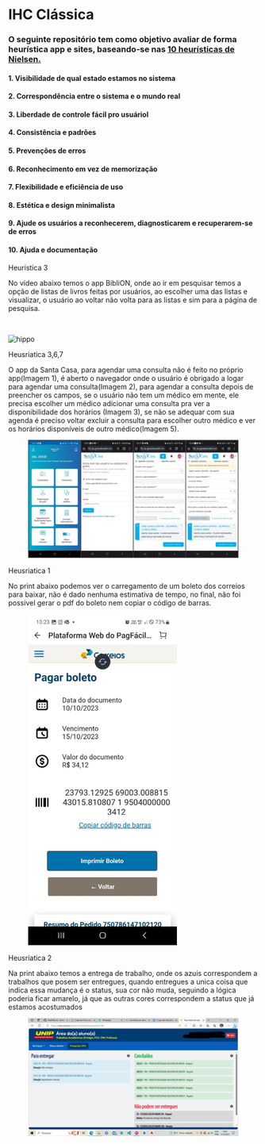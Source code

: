 <h1>IHC Clássica</h1>

<h3> O seguinte repositório tem como objetivo avaliar de forma heurística app e sites, baseando-se nas <a href="https://www.alura.com.br/artigos/10-heuristicas-de-nielsen-uma-formula-pra-evitar-erros-basicos-de-usabilidade">10 heurísticas de Nielsen. </a></h3>

<h4> 1. Visibilidade de qual estado estamos no sistema</h4>
<h4>2. Correspondência entre o sistema e o mundo real</h4>
<h4>3. Liberdade de controle fácil pro usuáriol</h4>
<h4>4. Consistência e padrões</h4>
<h4>5. Prevenções de erros</h4>
<h4>6. Reconhecimento em vez de memorização</h4>
<h4>7. Flexibilidade e eficiência de uso</h4>
<h4>8. Estética e design minimalista</h4>
<h4>9. Ajude os usuários a reconhecerem, diagnosticarem e recuperarem-se de erros</h4>
<h4>10. Ajuda e documentação</h4>

<p>Heurística 3<p>
<p>No vídeo abaixo temos o app BibliON, onde ao ir em pesquisar temos a opção de listas de livros feitas por usuários, ao escolher uma das listas e visualizar, o usuário ao voltar não volta para as listas e sim para a página de pesquisa.  </p>

<br>

![hippo](https://github.com/Joice-Araujo/Bertoti/blob/main/Intera%C3%A7%C3%A3o%20Humano%20Computador/IHC%20CL%C3%81SSICA%20(GUI)/img/BibliON.gif?raw=true)
<br>

<p>Heusriatica 3,6,7<p>
<p> O app da Santa Casa, para agendar uma consulta não é feito no próprio app(Imagem 1), é aberto o navegador onde o usuário é obrigado a logar para agendar uma consulta(Imagem 2), para agendar a consulta depois de preencher os campos, se o usuário não tem um médico em mente, ele precisa escolher um médico adicionar uma consulta pra ver a disponibilidade dos horários (Imagem 3), se não se adequar com sua agenda é preciso voltar excluir a consulta para escolher outro médico e ver os horários disponíveis de outro médico(Imagem 5).<p>
  
 <figure>   
<img src="img/SntCasa.jpg">
</figure>


<p>Heusriatica 1<p>

<p>No print abaixo podemos ver o carregamento de um boleto dos correios para baixar, não é dado nenhuma estimativa de tempo, no final, não foi possivel gerar o pdf do boleto nem copiar o código de barras.<p>

 <figure>  
<img src="img/correios.jpeg" width="300px"> 
</figure>

<p>Heusriatica 2<p>

<p>Na print abaixo temos a entrega de trabalho, onde os azuis correspondem a trabalhos que posem ser entregues, quando entregues a unica coisa que indica essa mudança é o status, sua cor não muda, seguindo a lógica poderia ficar amarelo, já que as outras cores correspondem a status que já estamos acostumados <p>

<figure> 
<img src="img/unip.jpg" >
</figure>







    





